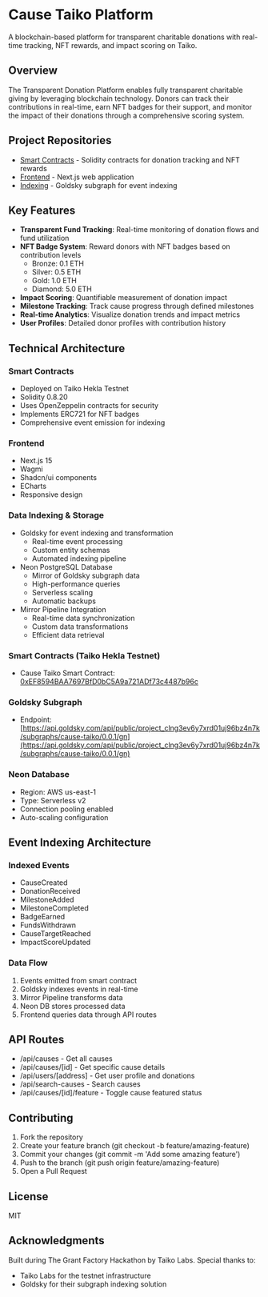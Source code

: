 # Cause Taiko Platform

A blockchain-based platform for transparent charitable donations with real-time tracking, NFT rewards, and impact scoring on Taiko.

## Overview

The Transparent Donation Platform enables fully transparent charitable giving by leveraging blockchain technology. Donors can track their contributions in real-time, earn NFT badges for their support, and monitor the impact of their donations through a comprehensive scoring system.

## Project Repositories

- [Smart Contracts](https://github.com/aryan877/cause-taiko-contracts) - Solidity contracts for donation tracking and NFT rewards
- [Frontend](https://github.com/aryan877/cause-taiko-next.js) - Next.js web application
- [Indexing](https://github.com/aryan877/cause-taiko-goldsky-subgraph) - Goldsky subgraph for event indexing

## Key Features

- **Transparent Fund Tracking**: Real-time monitoring of donation flows and fund utilization
- **NFT Badge System**: Reward donors with NFT badges based on contribution levels
  - Bronze: 0.1 ETH
  - Silver: 0.5 ETH
  - Gold: 1.0 ETH
  - Diamond: 5.0 ETH
- **Impact Scoring**: Quantifiable measurement of donation impact
- **Milestone Tracking**: Track cause progress through defined milestones
- **Real-time Analytics**: Visualize donation trends and impact metrics
- **User Profiles**: Detailed donor profiles with contribution history

## Technical Architecture

### Smart Contracts

- Deployed on Taiko Hekla Testnet
- Solidity 0.8.20
- Uses OpenZeppelin contracts for security
- Implements ERC721 for NFT badges
- Comprehensive event emission for indexing

### Frontend

- Next.js 15
- Wagmi
- Shadcn/ui components
- ECharts
- Responsive design

### Data Indexing & Storage

- Goldsky for event indexing and transformation
  - Real-time event processing
  - Custom entity schemas
  - Automated indexing pipeline
- Neon PostgreSQL Database
  - Mirror of Goldsky subgraph data
  - High-performance queries
  - Serverless scaling
  - Automatic backups
- Mirror Pipeline Integration
  - Real-time data synchronization
  - Custom data transformations
  - Efficient data retrieval

### Smart Contracts (Taiko Hekla Testnet)

- Cause Taiko Smart Contract: [0xEF8594BAA7697BfD0bC5A9a721ADf73c4487b96c](https://explorer.hekla.taiko.xyz/address/0xEF8594BAA7697BfD0bC5A9a721ADf73c4487b96c)

### Goldsky Subgraph

- Endpoint: [https://api.goldsky.com/api/public/project_clng3ev6y7xrd01uj96bz4n7k/subgraphs/cause-taiko/0.0.1/gn](https://api.goldsky.com/api/public/project_clng3ev6y7xrd01uj96bz4n7k/subgraphs/cause-taiko/0.0.1/gn)

### Neon Database

- Region: AWS us-east-1
- Type: Serverless v2
- Connection pooling enabled
- Auto-scaling configuration

## Event Indexing Architecture

### Indexed Events

- CauseCreated
- DonationReceived
- MilestoneAdded
- MilestoneCompleted
- BadgeEarned
- FundsWithdrawn
- CauseTargetReached
- ImpactScoreUpdated

### Data Flow

1. Events emitted from smart contract
2. Goldsky indexes events in real-time
3. Mirror Pipeline transforms data
4. Neon DB stores processed data
5. Frontend queries data through API routes

## API Routes

- /api/causes - Get all causes
- /api/causes/[id] - Get specific cause details
- /api/users/[address] - Get user profile and donations
- /api/search-causes - Search causes
- /api/causes/[id]/feature - Toggle cause featured status

## Contributing

1. Fork the repository
2. Create your feature branch (git checkout -b feature/amazing-feature)
3. Commit your changes (git commit -m 'Add some amazing feature')
4. Push to the branch (git push origin feature/amazing-feature)
5. Open a Pull Request

## License

MIT

## Acknowledgments

Built during The Grant Factory Hackathon by Taiko Labs. Special thanks to:

- Taiko Labs for the testnet infrastructure
- Goldsky for their subgraph indexing solution
